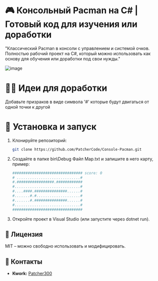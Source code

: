 # 🎮 Консольный Pacman на C# | Готовый код для изучения или доработки
"Классический Pacman в консоли с управлением и системой очков. Полностью рабочий проект на C#, который можно использовать как основу для обучения или доработки под свои нужды."

![image](https://github.com/user-attachments/assets/3ad96f92-e77b-4389-98ff-66417c3d002f)


# 👨‍💻 Идеи для доработки

Добавьте призраков в виде символа '#' которые будут двигаться от одной точки к другой

# 🚀 Установка и запуск 
1. Клонируйте репозиторий:  
   ```bash
   git clone https://github.com/PatcherCode/Console-Pacman.git
   
2. Создайте в папке bin\Debug Файл Map.txt и запишите в него карту, пример:
   ```bash
   ################################ score: 0                                                                 
   # .............................#
   #.#################.############
   #..............................#
   #....####.###############......#
   #.......#.#....................#
   #.......#.###############......#
   #..............................#
   ################################

2. Откройте проект в Visual Studio (или запустите через dotnet run).

## 📜 Лицензия  
MIT – можно свободно использовать и модифицировать.  

## 📩 Контакты  
- **Kwork:** [Patcher300](https://kwork.ru/user/patcher300) 
